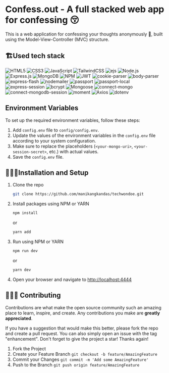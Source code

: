 # Confess.out - A full stacked web app for confessing 😚
This is a web application for confessing your thoughts anonymously 🫣, built using the Model-View-Controller (MVC) structure.

## 🏗️Used tech stack

![HTML5](https://img.shields.io/badge/html5-%23E34F26.svg?style=for-the-badge&logo=html5&logoColor=white) ![CSS3](https://img.shields.io/badge/css3-%231572B6.svg?style=for-the-badge&logo=css3&logoColor=white) ![JavaScript](https://img.shields.io/badge/javascript-%23323330.svg?style=for-the-badge&logo=javascript&logoColor=%23F7DF1E) ![TailwindCSS](https://img.shields.io/badge/tailwindcss-%2338B2AC.svg?style=for-the-badge&logo=tailwind-css&logoColor=white) 
![ejs](https://img.shields.io/badge/ejs-%23FFA500.svg?style=for-the-badge&logo=embedly&logoColor=white) ![Node.js](https://img.shields.io/badge/Node.js-43853D?style=for-the-badge&logo=node.js&logoColor=white)
![Express.js](https://img.shields.io/badge/express.js-%23404d59.svg?style=for-the-badge&logo=express&logoColor=%2361DAFB) ![MongoDB](https://img.shields.io/badge/MongoDB-47A248?style=for-the-badge&logo=MongoDB&logoColor=white) 
![NPM](https://img.shields.io/badge/NPM-%23000000.svg?style=for-the-badge&logo=npm&logoColor=white) ![JWT](https://img.shields.io/badge/JWT-black?style=for-the-badge&logo=JSON%20web%20tokens)
![cookie-parser](https://img.shields.io/badge/cookie--parser-EB6E5D?style=for-the-badge&logo=node.js&logoColor=white) ![body-parser](https://img.shields.io/badge/body--parser-%231E90FF.svg?style=for-the-badge&logo=node.js&logoColor=white)
![express-flash](https://img.shields.io/badge/express--flash-FFA94D?style=for-the-badge&logo=node.js&logoColor=white) ![nodemailer](https://img.shields.io/badge/nodemailer-339933?style=for-the-badge&logo=nodemailer&logoColor=white) ![passport](https://img.shields.io/badge/passport-34E27A?style=for-the-badge&logo=node.js&logoColor=white) ![passport-local](https://img.shields.io/badge/passport--local-2F4050?style=for-the-badge&logo=passport&logoColor=white)
![express-session](https://img.shields.io/badge/express--session-9E7CC1?style=for-the-badge&logo=node.js&logoColor=white) ![bcrypt](https://img.shields.io/badge/bcrypt-%239999FF.svg?style=for-the-badge&logo=node.js&logoColor=white)
![Mongoose](https://img.shields.io/badge/Mongoose-880000?style=for-the-badge&logo=MongoDB&logoColor=white) ![connect-mongo](https://img.shields.io/badge/connect--mongo-%23FFB6C1.svg?style=for-the-badge&logo=npm&logoColor=white) ![connect-mongodb-session](https://img.shields.io/badge/connect--mongodb--session-%23FFB6C1.svg?style=for-the-badge&logo=npm&logoColor=white)
![moment](https://img.shields.io/badge/Moment.js-%23000000.svg?style=for-the-badge&logo=moment&logoColor=white) ![Axios](https://img.shields.io/badge/axios-%2343853D.svg?style=for-the-badge&logo=axios&logoColor=white) ![dotenv](https://img.shields.io/badge/dotenv-%231AB47B.svg?style=for-the-badge&logo=dotenv&logoColor=white)

## Environment Variables

To set up the required environment variables, follow these steps:

1. Add `config.env` file to `config/config.env`.
2. Update the values of the environment variables in the `config.env` file according to your system configuration.
3. Make sure to replace the placeholders (`<your-mongo-uri>`, `<your-session-secret>`, etc.) with actual values.
4. Save the `config.env` file.


## 🧑🏻‍🎤Installation and Setup

1. Clone the repo
   ```sh
   git clone https://github.com/manikangkandas/techwondoe.git
   ```
2. Install packages using NPM or YARN

   ```sh
   npm install
   ```
   or

   ```sh
   yarn add
   ```

3. Run using NPM or YARN

   ```sh
   npm run dev
   ```
   or

   ```sh
   yarn dev
   ```
   
4.  Open your browser and navigate to [http://localhost:4444](http://localhost:4444)

## 💁🏻‍♂️ Contributing

Contributions are what make the open source community such an amazing place to learn, inspire, and create. Any contributions you make are **greatly appreciated**.

If you have a suggestion that would make this better, please fork the repo and create a pull request. You can also simply open an issue with the tag "enhancement".
Don't forget to give the project a star! Thanks again!

1. Fork the Project
2. Create your Feature Branch `git checkout -b feature/AmazingFeature`
3. Commit your Changes `git commit -m 'Add some AmazingFeature'`
4. Push to the Branch `git push origin feature/AmazingFeature`











